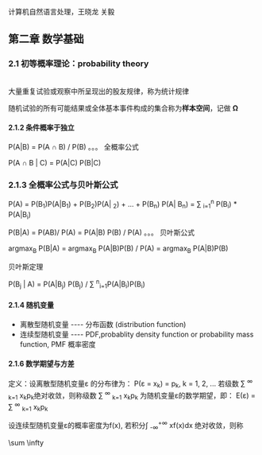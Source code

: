 计算机自然语言处理，王晓龙 关毅

## 第二章 数学基础
### 2.1 初等概率理论：probability theory

<br>大量重复试验或观察中所呈现出的股友规律，称为统计规律</br>

随机试验的所有可能结果或全体基本事件构成的集合称为<b>样本空间</b>，记做 <b>Ω</b> </br>

#### 2.1.2 条件概率于独立

P(A|B) = P(A ∩ B)   / P(B)              。。。 全概率公式

P(A ∩ B | C) = P(A|C) P(B|C)   

### 2.1.3 全概率公式与贝叶斯公式

P(A) = P(B<sub>1</sub>)P(A|B<sub>1</sub>) + P(B<sub>2</sub>)P(A| <sub>2</sub>) +
... + P(B<sub>n</sub>) P(A| B<sub>n</sub>)
= ∑ <sub>i=1</sub><sup>n</sup> P(B<sub>i</sub>) * P(A|B<sub>i</sub>)

P(B|A) = P(AB)/ P(A) = P(A|B) P(B) / P(A)  。。。  贝叶斯公式

argmax<sub>B</sub> P(B|A) = argmax<sub>B</sub> P(A|B)P(B) / P(A)
= argmax<sub>B</sub> P(A|B)P(B)


贝叶斯定理

P(B<sub>j</sub> | A) = P(A|B<sub>j</sub>) P(B<sub>j</sub>) / 
∑ <sup>n</sup><sub>i=1</sub>P(A|B<sub>i</sub>)P(B<sub>i</sub>)

#### 2.1.4 随机变量

* 离散型随机变量 ---- 分布函数 (distribution function)
* 连续型随机变量 ---- PDF,probablity density function or probability mass function, PMF 概率密度

#### 2.1.6 数学期望与方差

定义：设离散型随机变量ε 的分布律为：
P(ε = x<sub>k</sub>) = p<sub>k</sub>, k = 1, 2, ...
若级数 ∑ <sup>∞</sup> <sub>k=1</sub> x<sub>k</sub>p<sub>k</sub>绝对收敛，则称级数
 ∑ <sup>∞</sup> <sub>k=1</sub> x<sub>k</sub>p<sub>k</sub> 为随机变量ε的数学期望，即：
 E(ε) =  ∑ <sup>∞</sup> <sub>k=1</sub> x<sub>k</sub>p<sub>k</sub> 

 设连续型随机变量ε的概率密度为f(x), 若积分∫ <sub>-∞</sub><sup>+∞</sup> xf(x)dx 绝对收敛，则称


 \sum
 \infty 
